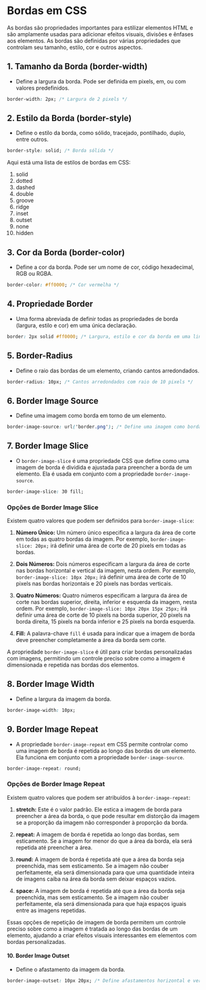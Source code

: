 # Bordas em CSS

As bordas são propriedades importantes para estilizar elementos HTML e são amplamente usadas para adicionar efeitos visuais, divisões e ênfases aos elementos. As bordas são definidas por várias propriedades que controlam seu tamanho, estilo, cor e outros aspectos.

## 1. **Tamanho da Borda (border-width)**

   - Define a largura da borda. Pode ser definida em pixels, em, ou com valores predefinidos.

   ```css
   border-width: 2px; /* Largura de 2 pixels */
   ```

## 2. **Estilo da Borda (border-style)**

   - Define o estilo da borda, como sólido, tracejado, pontilhado, duplo, entre outros.

   ```css
   border-style: solid; /* Borda sólida */
   ```

   Aqui está uma lista de estilos de bordas em CSS:

1. solid
2. dotted
3. dashed
4. double
5.  groove
6. ridge
7. inset
8. outset
9. none
10. hidden

## 3. **Cor da Borda (border-color)**

   - Define a cor da borda. Pode ser um nome de cor, código hexadecimal, RGB ou RGBA.

   ```css
   border-color: #ff0000; /* Cor vermelha */
   ```

## 4. **Propriedade Border**

   - Uma forma abreviada de definir todas as propriedades de borda (largura, estilo e cor) em uma única declaração.

   ```css
   border: 2px solid #ff0000; /* Largura, estilo e cor da borda em uma linha */
   ```

## 5. **Border-Radius**

   - Define o raio das bordas de um elemento, criando cantos arredondados.

   ```css
   border-radius: 10px; /* Cantos arredondados com raio de 10 pixels */
   ```

## 6. **Border Image Source**

   - Define uma imagem como borda em torno de um elemento.

   ```css
   border-image-source: url('border.png'); /* Define uma imagem como borda */
   ```

## 7. **Border Image Slice**

   - O `border-image-slice` é uma propriedade CSS que define como uma imagem de borda é dividida e ajustada para preencher a borda de um elemento. Ela é usada em conjunto com a propriedade `border-image-source`.

   ```css
   border-image-slice: 30 fill;
   ```

### **Opções de Border Image Slice**

Existem quatro valores que podem ser definidos para `border-image-slice`:

1. **Número Único:** Um número único especifica a largura da área de corte em todas as quatro bordas da imagem. Por exemplo, `border-image-slice: 20px;` irá definir uma área de corte de 20 pixels em todas as bordas.

2. **Dois Números:** Dois números especificam a largura da área de corte nas bordas horizontal e vertical da imagem, nesta ordem. Por exemplo, `border-image-slice: 10px 20px;` irá definir uma área de corte de 10 pixels nas bordas horizontais e 20 pixels nas bordas verticais.

3. **Quatro Números:** Quatro números especificam a largura da área de corte nas bordas superior, direita, inferior e esquerda da imagem, nesta ordem. Por exemplo, `border-image-slice: 10px 20px 15px 25px;` irá definir uma área de corte de 10 pixels na borda superior, 20 pixels na borda direita, 15 pixels na borda inferior e 25 pixels na borda esquerda.

4. **Fill:** A palavra-chave `fill` é usada para indicar que a imagem de borda deve preencher completamente a área da borda sem corte.

A propriedade `border-image-slice` é útil para criar bordas personalizadas com imagens, permitindo um controle preciso sobre como a imagem é dimensionada e repetida nas bordas dos elementos.

## 8. **Border Image Width**

   - Define a largura da imagem da borda.

   ```css
   border-image-width: 10px;
   ```

## 9. **Border Image Repeat**

   - A propriedade `border-image-repeat` em CSS permite controlar como uma imagem de borda é repetida ao longo das bordas de um elemento. Ela funciona em conjunto com a propriedade `border-image-source`.

   ```css
   border-image-repeat: round;
   ```

### **Opções de Border Image Repeat**

Existem quatro valores que podem ser atribuídos à `border-image-repeat`:

1. **stretch:** Este é o valor padrão. Ele estica a imagem de borda para preencher a área da borda, o que pode resultar em distorção da imagem se a proporção da imagem não corresponder à proporção da borda.

2. **repeat:** A imagem de borda é repetida ao longo das bordas, sem esticamento. Se a imagem for menor do que a área da borda, ela será repetida até preencher a área.

3. **round:** A imagem de borda é repetida até que a área da borda seja preenchida, mas sem esticamento. Se a imagem não couber perfeitamente, ela será dimensionada para que uma quantidade inteira de imagens caiba na área da borda sem deixar espaços vazios.

4. **space:** A imagem de borda é repetida até que a área da borda seja preenchida, mas sem esticamento. Se a imagem não couber perfeitamente, ela será dimensionada para que haja espaços iguais entre as imagens repetidas.

Essas opções de repetição de imagem de borda permitem um controle preciso sobre como a imagem é tratada ao longo das bordas de um elemento, ajudando a criar efeitos visuais interessantes em elementos com bordas personalizadas.

#### 10. **Border Image Outset**

   - Define o afastamento da imagem da borda.

   ```css
   border-image-outset: 10px 20px; /* Define afastamentos horizontal e vertical */
   ```
